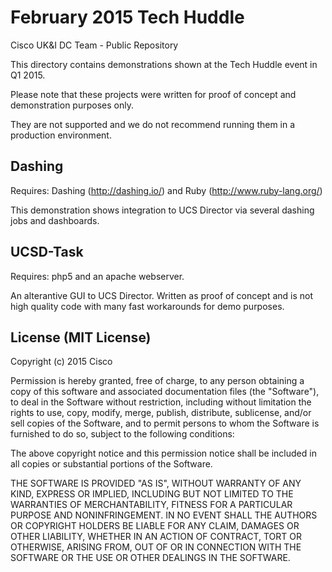 # February 2015 Tech Huddle
Cisco UK&amp;I DC Team - Public Repository

This directory contains demonstrations shown at the Tech Huddle event in Q1 2015.

Please note that these projects were written for proof of concept and demonstration purposes only.

They are not supported and we do not recommend running them in a production environment.

Dashing
-------
Requires: Dashing (http://dashing.io/) and Ruby (http://www.ruby-lang.org/)

This demonstration shows integration to UCS Director via several dashing jobs and dashboards.

UCSD-Task
---------
Requires: php5 and an apache webserver.

An alterantive GUI to UCS Director. Written as proof of concept and is not high quality code with many
fast workarounds for demo purposes.

License (MIT License)
---------------------
Copyright (c) 2015 Cisco


Permission is hereby granted, free of charge, to any person obtaining a copy of this software and associated documentation files (the "Software"), to deal in the Software without restriction, including without limitation the rights to use, copy, modify, merge, publish, distribute, sublicense, and/or sell copies of the Software, and to permit persons to whom the Software is furnished to do so, subject to the following conditions:

The above copyright notice and this permission notice shall be included in all copies or substantial portions of the Software.

THE SOFTWARE IS PROVIDED "AS IS", WITHOUT WARRANTY OF ANY KIND, EXPRESS OR IMPLIED, INCLUDING BUT NOT LIMITED TO THE WARRANTIES OF MERCHANTABILITY, FITNESS FOR A PARTICULAR PURPOSE AND NONINFRINGEMENT. IN NO EVENT SHALL THE AUTHORS OR COPYRIGHT HOLDERS BE LIABLE FOR ANY CLAIM, DAMAGES OR OTHER LIABILITY, WHETHER IN AN ACTION OF CONTRACT, TORT OR OTHERWISE, ARISING FROM, OUT OF OR IN CONNECTION WITH THE SOFTWARE OR THE USE OR OTHER DEALINGS IN THE SOFTWARE.

